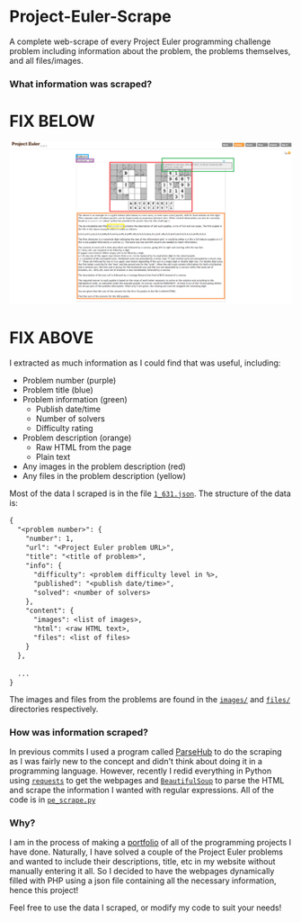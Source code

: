 # Project-Euler-Scrape
A complete web-scrape of every Project Euler programming challenge problem including information about the problem, the problems themselves, and all files/images.

### What information was scraped?
# FIX BELOW
![Example of scraped information](https://github.com/zachstence/Project-Euler-Scrape/raw/master/example.png)
# FIX ABOVE

I extracted as much information as I could find that was useful, including:
* Problem number (purple)
* Problem title (blue)
* Problem information (green)
  * Publish date/time
  * Number of solvers
  * Difficulty rating
* Problem description (orange)
  * Raw HTML from the page
  * Plain text
* Any images in the problem description (red)
* Any files in the problem description (yellow)

Most of the data I scraped is in the file [`1_631.json`](https://github.com/zachstence/Project-Euler-Scrape/raw/master/1_631.json). The structure of the data is:
```
{
  "<problem number>": {
    "number": 1,
    "url": "<Project Euler problem URL>",
    "title": "<title of problem>",
    "info": {
      "difficulty": <problem difficulty level in %>,
      "published": "<publish date/time>",
      "solved": <number of solvers>
    },
    "content": {
      "images": <list of images>,
      "html": <raw HTML text>,
      "files": <list of files>
    }
  },

  ...
}
```
The images and files from the problems are found in the [`images/`](https://github.com/zachstence/Project-Euler-Scrape/blob/master/images/) and [`files/`](https://github.com/zachstence/Project-Euler-Scrape/blob/master/files/) directories respectively.

### How was information scraped?
In previous commits I used a program called [ParseHub]() to do the scraping as I was fairly new to the concept and didn't think about doing it in a programming language. However, recently I redid everything in Python using [`requests`](http://docs.python-requests.org/en/master/) to get the webpages and [`BeautifulSoup`](https://www.crummy.com/software/BeautifulSoup/) to parse the HTML and scrape the information I wanted with regular expressions. All of the code is in [`pe_scrape.py`](https://github.com/zachstence/Project-Euler-Scrape/blob/master/pe_scrape.py)

### Why?
I am in the process of making a [portfolio](https://cs.txstate.edu/~zms22/portfolio/) of all of the programming projects I have done. Naturally, I have solved a couple of the Project Euler problems and wanted to include their descriptions, title, etc in my website without manually entering it all. So I decided to have the webpages dynamically filled with PHP using a json file containing all the necessary information, hence this project!

Feel free to use the data I scraped, or modify my code to suit your needs!